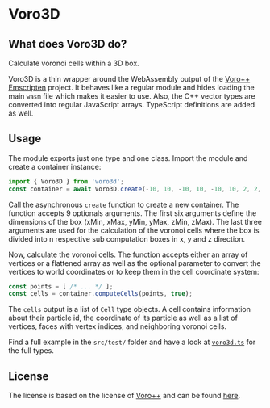 # Voro3D

## What does Voro3D do?
Calculate voronoi cells within a 3D box.

Voro3D is a thin wrapper around the WebAssembly output of the [Voro++ Emscripten](https://github.com/LukPopp0/Voro-Emscripten) project. It behaves like a regular module and hides loading the main `wasm` file which makes it easier to use. Also, the C++ vector types are converted into regular JavaScript arrays. TypeScript definitions are added as well.

## Usage

The module exports just one type and one class. Import the module and create a container instance:
```javascript
import { Voro3D } from 'voro3d';
const container = await Voro3D.create(-10, 10, -10, 10, -10, 10, 2, 2, 2);
```
Call the asynchronous `create` function to create a new container. The function accepts 9 optionals arguments. The first six arguments define the dimensions of the box (xMin, xMax, yMin, yMax, zMin, zMax). The last three arguments are used for the calculation of the voronoi cells where the box is divided into n respective sub computation boxes in x, y and z direction.

Now, calculate the voronoi cells. The function accepts either an array of vertices or a flattened array as well as the optional parameter to convert the vertices to world coordinates or to keep them in the cell coordinate system:
```javascript
const points = [ /* ... */ ];
const cells = container.computeCells(points, true);
```

The `cells` output is a list of `Cell` type objects. A cell contains information about their particle id, the coordinate of its particle as well as a list of vertices, faces with vertex indices, and neighboring voronoi cells.

Find a full example in the `src/test/` folder and have a look at [`voro3d.ts`](./src/voro3d.ts) for the full types.


## License

The license is based on the license of [Voro++](https://math.lbl.gov/voro++/) and can be found [here](./LICENSE).
